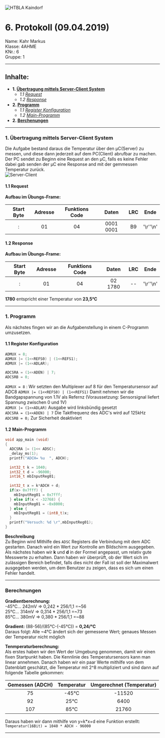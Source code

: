 ![HTBLA Kaindorf](https://github.com/HTLMechatronics/m15-la1-sx/blob/kahmam15/rsz_htl_kaindorf_logosvg.png)
# 6. Protokoll (09.04.2019)
Name: Kahr Markus  
Klasse: 4AHME  
KNr.: 6  
Gruppe: 1  
___

## Inhalte:  

* **1. [Übertragung mittels Server-Client System](#Server-client)**  
   * *1.1 [Request](#request)*  
   * *1.2 [Response](#response)*  
* **2. [Programm](#Programm)**  
   * *1.1 [Register Konfiguration](#Register-Konfiguration)*  
   * *1.2 [Main-Programm](#Main-Programm)*  
* **2. [Berchenungen](#Berechnung)**  
   
___
  <a name="Server-client"></a>
### 1. Übertragung mittels Server-Client System
Die Aufgabe bestand daraus die Temperatur über den µC(Server) zu messen, und diese dann jederzeit auf dem PC(Client) abrufbar zu machen. Der PC sendet zu Beginn eine Request an den µC, falls es keine Fehler dabei gab senden der µC eine Response and mit der gemmessen Temperatur zurück.  
![Server-Client](https://github.com/HTLMechatronics/m15-la1-sx/blob/kahmam15/rsz_server-client-modbus.png)
  

<a name="request"></a>
#### 1.1 Request  
**Aufbau im Übungs-Frame:**

| Start Byte | Adresse | Funktions Code |  Daten  | LRC |  Ende  |
|:----------:|:-------:|:--------------:|:-------:|:---:|:------:|  
|     :      |    01   |       04       |0001 0001|  B9 |'\r''\n'|

  
    
<a name="response"></a>
#### 1.2 Response  
**Aufbau im Übungs-Frame:**

| Start Byte | Adresse | Funktions Code | Daten | LRC |  Ende  |
|:----------:|:-------:|:--------------:|:-----:|:---:|:------:|  
|     :      |    01   |       04       |02 1780| --  |'\r''\n'|
  
**1780** entspricht einer Temperatur von **23,5°C**
___  

<a name="Programm"></a>
### 1. Programm
Als nächstes fingen wir an die Aufgabenstellung in einem C-Programm umzusetzen.  
  

<a name="Register-Konfiguration"></a>
#### 1.1 Register Konfiguration

``` c
ADMUX = 8;
ADMUX |= (1<<REFS0) | (1<<REFS1);
ADMUX |= (1<<ADLAR);
  
ADCSRA = (1<<ADEN) | 7;
ADCSRB = 0;
```
```ADMUX = 8``` : Wir setzten den Multiplexer auf 8 für den Temperatursensor auf ADC8
```ADMUX |= (1<<REFS0) | (1<<REFS1)``` Damit nehmen wir die Bandgapspannung von 1.1V als Refernz (Voraussetzung: Sensorsignal liefert Spannung zwischen 0 und 1V)  
```ADMUX |= (1<<ADLAR)``` Ausgabe wird linksbündig gesetzt  
```ADCSRA = (1<<ADEN) | 7``` Die Taktfrequenz des ADC's wird auf 125kHz  
```ADCSRB = 0;``` Zur Sicherheit deaktiviert  
  
    
<a name="Main-Programm"></a>
#### 1.2 Main-Programm
```c
void app_main (void)
{
  ADCSRA |= (1<< ADSC);
  _delay_ms(1);
  printf("ADCH= %u  ", ADCH);
  
  int32_t k = 1040;
  int32_t d = -96000;
  int16_t mbInputReg01;
  
  int32_t x = k*ADCH + d;
  if(x> 0x7fff) {
    mbInputReg01 = 0x7fff;
  } else if(x < -32768) {
    mbInputReg01 = -0x8000;
  } else {
    mbInputReg01 = (int8_t)x;
  }
  printf("Versuch: %d \r",mbInputReg01);
}
```  
**Beschreibung**  
Zu Beginn wird Mithilfe des ```ADSC``` Registers die Verbindung mit dem ADC gestarten. Danach wird ein Wert zur Kontrolle am Bildschirm ausgegeben. Als nächstes haben wir **k** und **d** in der Formel angepasst, um relativ gute Messwerte zu erhalten. Dann haben wir überprüft, ob der Wert sich im zulässigen Bereich befindet, falls dies nicht der Fall ist soll der Maximalwert ausgegeben werden, um dem Benutzer zu zeigen, dass es sich um einen Fehler handelt.
___
  

### Berechnungen <a name="Berechnung"></a>

**Gradientberechnung:**  
-45°C… 242mV => 0,242 * 256/1,1 =~56  
 25°C… 314mV => 0,314 * 256/1,1 =~73  
 85°C… 380mV => 0,380 * 256/1,1 =~88  
   
 **Gradient:** (88-56)/(85°C-(-45°C)) = **0,24/°C**   
 Daraus folgt: Alle ~4°C ändert sich der gemessene Wert; genaues Messen der Temperatur nicht möglich  
   
**Tenmperaturberechnung:**  
Als erstes haben wir den Wert der Umgebung genommen, damit wir einen fixen Startpunkt haben. Die Kennlinie des Temperatursensors kann man linear annehmen. Danach haben wir ein paar Werte mithilfe von dem Datenblatt geschätzt, die Temperatur mit 2^8 multipliziert und sind dann auf folgende Tabelle gekommen:

| Gemessen (ADCH) |Temperatur| Umgerechnet (Temperatur) |
|:---------------:|:--------:|:------------------------:|
|    75           |-45°C     |    -11520                |  
|    92           |25°C      |     6400                 |
|    107          |85°C      |    21760                 |
  
Daraus haben wir dann mithilfe von y=k*x+d eine Funktion erstellt:
```Temperatur(16Bit) = 1040 * ADCH - 96000```  
  
___  


